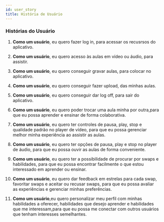 ```yaml
---
id: user_story
title: História de Usuário
---
```


### Histórias do Usuário

 1. **Como um usuário**, eu quero fazer log in, para acessar os recusrsos do aplicativo.

 2. **Como um usuário**, eu quero acesso às aulas em vídeo ou áudio, para assistir.

3. **Como um usuário**, eu quero conseguir gravar aulas, para colocar no aplicativo.

4. **Como um usuário**, eu quero conseguir fazer upload, das minhas aulas.

5. **Como um usuário**, eu quero conseguir dar log off, para sair do aplicativo.

6. **Como um usuário**, eu quero poder trocar uma aula minha por outra,para que eu possa aprender e ensinar de forma colaborativa.

7. **Como um usuário**, eu quero ter controles de pausa, play, stop e qualidade padrão no player de vídeo, para que eu possa gerenciar melhor minha experiência ao assistir as aulas.

8. **Como um usuário**, eu quero ter opções de pausa, play e stop no player de áudio, para que eu possa ouvir as aulas de forma conveniente.

9. **Como um usuário**, eu quero ter a possibilidade de procurar por swaps e habilidades, para que eu possa encontrar facilmente o que estou interessado em aprender ou ensinar.

10. **Como um usuário**, eu quero dar feedback em estrelas para cada swap, favoritar swaps e aceitar ou recusar swaps, para que eu possa avaliar as experiências e gerenciar minhas preferências.

11. **Como um usuário**,eu quero personalizar meu perfil com minhas habilidades a oferecer, habilidades que desejo aprender e habilidades que me interessam,para que eu possa me conectar com outros usuários que tenham interesses semelhantes.
